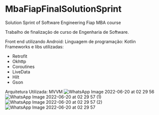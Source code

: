 # MbaFiapFinalSolutionSprint
Solution Sprint of Software Engineering Fiap MBA course

Trabalho de finalização de curso de Engenharia de Software.

Front end utilizando Android:
Linguagem de programação: Kotlin
Frameworks e libs utilizadas:
- Retrofit
- Okhttp
- Coroutines
- LiveData
- Hilt
- Gson

Arquitetura Utilizada: MVVM
![WhatsApp Image 2022-06-20 at 02 29 56](https://user-images.githubusercontent.com/20291251/174531569-6656e79c-30f4-4a12-a76c-03d7fa30f2e0.jpeg)
![WhatsApp Image 2022-06-20 at 02 29 57 (1)](https://user-images.githubusercontent.com/20291251/174531577-e021574f-8074-4bf7-8331-1adce3eecbca.jpeg)
![WhatsApp Image 2022-06-20 at 02 29 57 (2)](https://user-images.githubusercontent.com/20291251/174531588-a11417df-2b6b-4e72-ac6a-89cbe0d16967.jpeg)
![WhatsApp Image 2022-06-20 at 02 29 57](https://user-images.githubusercontent.com/20291251/174531596-ffea1c4f-a4ba-4e00-a1a8-ec9a2f4e0c14.jpeg)
